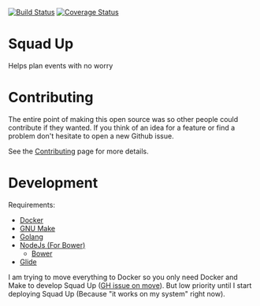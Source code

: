 [![Build Status](https://travis-ci.org/Noah-Huppert/squad-up.svg?branch=master)](https://travis-ci.org/Noah-Huppert/squad-up)
[![Coverage Status](https://coveralls.io/repos/github/Noah-Huppert/squad-up/badge.svg?branch=master)](https://coveralls.io/github/Noah-Huppert/squad-up?branch=master)
# Squad Up
Helps plan events with no worry

# Contributing
The entire point of making this open source was so other people could contribute 
if they wanted. If you think of an idea for a feature or find a problem don't 
hesitate to open a new Github issue.  

See the [Contributing](https://github.com/Noah-Huppert/squad-up/wiki/Contributing) page for more details.

# Development
Requirements:
- [Docker](https://docker.com)
- [GNU Make](https://www.gnu.org/software/make/)
- [Golang](https://golang.org)
- [NodeJs (For Bower)](https://nodejs.org/en/)
    - [Bower](https://bower.io)
- [Glide](http://glide.sh/)

I am trying to move everything to Docker so you only need Docker and Make 
to develop Squad Up ([GH issue on move](https://github.com/Noah-Huppert/squad-up/issues/8)). 
But low priority until I start deploying Squad Up (Because "it works on my system" right now).

